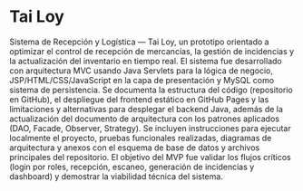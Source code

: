 # Tai Loy
Sistema de Recepción y Logística — Tai Loy, un prototipo orientado a optimizar el control de recepción de mercancías, la gestión de incidencias y la actualización del inventario en tiempo real. El sistema fue desarrollado con arquitectura MVC usando Java Servlets para la lógica de negocio, JSP/HTML/CSS/JavaScript en la capa de presentación y MySQL como sistema de persistencia. Se documenta la estructura del código (repositorio en GitHub), el despliegue del frontend estático en GitHub Pages y las limitaciones y alternativas para desplegar el backend Java, además de la actualización del documento de arquitectura con los patrones aplicados (DAO, Facade, Observer, Strategy). Se incluyen instrucciones para ejecutar localmente el proyecto, pruebas funcionales realizadas, diagramas de arquitectura y anexos con el esquema de base de datos y archivos principales del repositorio. El objetivo del MVP fue validar los flujos críticos (login por roles, recepción, escaneo, generación de incidencias y dashboard) y demostrar la viabilidad técnica del sistema.
